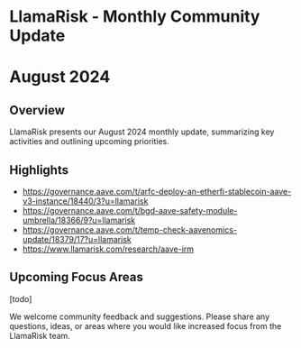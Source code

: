 # LlamaRisk - Monthly Community Update 

# August 2024

## Overview

LlamaRisk presents our August 2024 monthly update, summarizing key activities and outlining upcoming priorities.

## Highlights
* https://governance.aave.com/t/arfc-deploy-an-etherfi-stablecoin-aave-v3-instance/18440/3?u=llamarisk
* https://governance.aave.com/t/bgd-aave-safety-module-umbrella/18366/9?u=llamarisk
* https://governance.aave.com/t/temp-check-aavenomics-update/18379/17?u=llamarisk
* https://www.llamarisk.com/research/aave-irm

## Upcoming Focus Areas
[todo]

We welcome community feedback and suggestions. Please share any questions, ideas, or areas where you would like increased focus from the LlamaRisk team.
